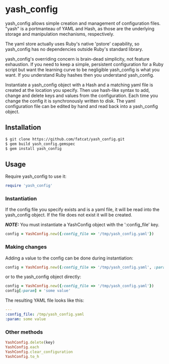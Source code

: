 # yash_config

yash_config allows simple creation and management of configuration files. "yash" is a portmanteau of YAML and Hash, as those are the underlying storage and manipulation mechanisms, respectively.

The yaml store actually uses Ruby's native 'pstore' capability, so yash_config has no dependencies outside Ruby's standard library.

yash_config's overriding concern is brain-dead simplicity, not feature exhaustion. If you need to keep a simple, persistent configuration for a Ruby script but want the learning curve to be negligible yash_config is what you want. If you understand Ruby hashes then you understand yash_config.

Instantiate a yash_config object with a Hash and a matching yaml file is created at the location you specify. Then use hash-like syntax to add, change and delete keys and values from the configuration. Each time you change the config it is synchronously written to disk. The yaml configuration file can be edited by hand and read back into a yash_config object. 

## Installation

```bash
$ git clone https://github.com/fatcat/yash_config.git
$ gem build yash_config.gemspec
$ gem install yash_config
```

## Usage

Require yash_config to use it:

```ruby
require 'yash_config'
```

### Instantiation

If the config file you specify exists and is a yaml file, it will be read into the yash_config object. If the file does not exist it will be created.

***NOTE:*** You must instantiate a YashConfig object with the ':config_file' key.

```ruby
config = YashConfig.new({:config_file => '/tmp/yash_config.yaml'})
```

### Making changes

Adding a value to the config can be done during instantiation:

```ruby
config = YashConfig.new({:config_file => '/tmp/yash_config.yaml', :param => 'some value'})
```

or to the yash_config object directly:

```ruby
config = YashConfig.new({:config_file => '/tmp/yash_config.yaml'})
config[:param] = 'some value'
```

The resulting YAML file looks like this:

```yaml
---
:config_file: /tmp/yash_config.yaml
:param: some value
```

### Other methods

```ruby
YashConfig.delete(key)
YashConfig.each
YashConfig.clear_configuration
YashConfig.to_h
```




